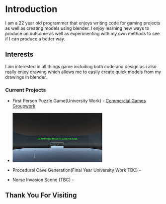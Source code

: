 # Introduction

I am a 22 year old programmer that enjoys writing code for gaming projects as well as creating models using blender.
I enjoy learning new ways to produce an outcome as well as experimenting with my own methods to see if I can produce a better way.

## Interests

I am interested in all things game including both code and design as i also really enjoy drawing which allows me to easily create quick models from my drawings in blender.

### Current Projects

*   First Person Puzzle Game(University Work) - [Commercial Games Groupwork](https://github.com/Ragnar-Dragonson/groupwork)
  * ![Image2](Images/Image2.png)

*   Procedural Cave Generation(Final Year University Work TBC) -
*   Norse Invasion Scene (TBC) -

## Thank You For Visiting

